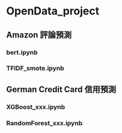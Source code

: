 # OpenData_project

## Amazon 評論預測
### bert.ipynb
### TFIDF_smote.ipynb

## German Credit Card 信用預測
### XGBoost_xxx.ipynb
### RandomForest_xxx.ipynb
